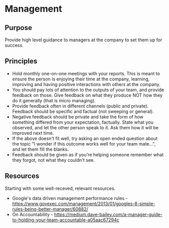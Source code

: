 

# Management

## Purpose

Provide high level guidance to managers at the company to set them up for success.

## Principles

 * Hold monthly one-on-one meetings with your reports. This is meant to ensure the person is enjoying their time at the company, learning, improving and having positive interactions with others at the company.
 * You should pay lots of attention to the outputs of your team, and provide feedback on those. Give feedback on what they produce NOT how they do it generally (that is micro managing).
 * Provide feedback often in different channels (public and private). Feedback should be specific and factual (not sweeping or general).
 * Negative feedback should be private and take the form of how something differed from your expectation, factually. State what you observed, and let the other person speak to it. Ask them how it will be improved next time.
 * If the above doesn't fit well, try asking an open ended question about the topic "I wonder if this outcome works well for your team mate...", and let them fill the blanks.
 * Feedback should be given as if you're helping someone remember what they forgot, not what they couldn't see.

## Resources

Starting with some well-receved, relevant resources.
 * Google's data driven management performance rules - https://www.govexec.com/management/2013/01/googles-8-simple-rules-being-better-manager/60882/
 * On Accountability - https://medium.dave-bailey.com/a-manager-guide-to-holding-your-team-accountable-a05aac67294c
